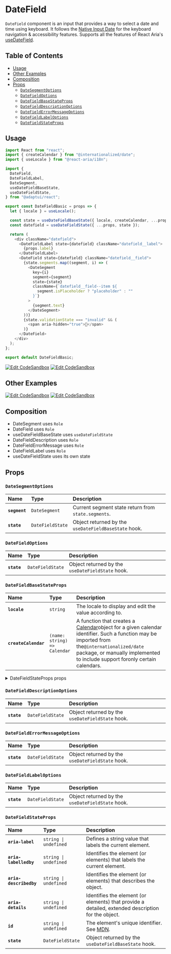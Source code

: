 # DateField

`DateField` component is an input that provides a way to select a date and time
using keyboard. It follows the
[Native Input Date](https://developer.mozilla.org/en-US/docs/Web/HTML/Element/input/date)
for the keyboard navigation & accessibility features. Supports all the features
of React Aria's
[useDateField](https://react-spectrum.adobe.com/react-aria/useDateField.html#features).

## Table of Contents

- [Usage](#usage)
- [Other Examples](#other-examples)
- [Composition](#composition)
- [Props](#props)
  - [`DateSegmentOptions`](#datesegmentoptions)
  - [`DateFieldOptions`](#datefieldoptions)
  - [`DateFieldBaseStateProps`](#datefieldbasestateprops)
  - [`DateFieldDescriptionOptions`](#datefielddescriptionoptions)
  - [`DateFieldErrorMessageOptions`](#datefielderrormessageoptions)
  - [`DateFieldLabelOptions`](#datefieldlabeloptions)
  - [`DateFieldStateProps`](#datefieldstateprops)

## Usage

```js
import React from "react";
import { createCalendar } from "@internationalized/date";
import { useLocale } from "@react-aria/i18n";

import {
  DateField,
  DateFieldLabel,
  DateSegment,
  useDateFieldBaseState,
  useDateFieldState,
} from "@adaptui/react";

export const DateFieldBasic = props => {
  let { locale } = useLocale();

  const state = useDateFieldBaseState({ locale, createCalendar, ...props });
  const datefield = useDateFieldState({ ...props, state });

  return (
    <div className="datefield">
      <DateFieldLabel state={datefield} className="datefield__label">
        {props.label}
      </DateFieldLabel>
      <DateField state={datefield} className="datefield__field">
        {state.segments.map((segment, i) => (
          <DateSegment
            key={i}
            segment={segment}
            state={state}
            className={`datefield__field--item ${
              segment.isPlaceholder ? "placeholder" : ""
            }`}
          >
            {segment.text}
          </DateSegment>
        ))}
        {state.validationState === "invalid" && (
          <span aria-hidden="true">🚫</span>
        )}
      </DateField>
    </div>
  );
};

export default DateFieldBasic;
```

[![Edit CodeSandbox](https://img.shields.io/badge/DateField-Open%20On%20CodeSandbox-%230971f1?style=for-the-badge&logo=codesandbox&labelColor=151515)](https://codesandbox.io/s/qu63km)
[![Edit CodeSandbox](https://img.shields.io/badge/DateField%20TS-Open%20On%20CodeSandbox-%230971f1?style=for-the-badge&logo=codesandbox&labelColor=151515)](https://codesandbox.io/s/8r4o11)

## Other Examples

[![Edit CodeSandbox](https://img.shields.io/badge/DateField%20Styled-Open%20On%20CodeSandbox-%230971f1?style=for-the-badge&logo=codesandbox&labelColor=151515)](https://codesandbox.io/s/lcppob)
[![Edit CodeSandbox](https://img.shields.io/badge/DateField%20Styled%20TS-Open%20On%20CodeSandbox-%230971f1?style=for-the-badge&logo=codesandbox&labelColor=151515)](https://codesandbox.io/s/0ykevn)

## Composition

- DateSegment uses `Role`
- DateField uses `Role`
- useDateFieldBaseState uses `useDateFieldState`
- DateFieldDescription uses `Role`
- DateFieldErrorMessage uses `Role`
- DateFieldLabel uses `Role`
- useDateFieldState uses its own state

## Props

### `DateSegmentOptions`

| Name          | Type                        | Description                                          |
| :------------ | :-------------------------- | :--------------------------------------------------- |
| **`segment`** | <code>DateSegment</code>    | Current segment state return from `state.segments`.  |
| **`state`**   | <code>DateFieldState</code> | Object returned by the `useDateFieldBaseState` hook. |

### `DateFieldOptions`

| Name        | Type                        | Description                                      |
| :---------- | :-------------------------- | :----------------------------------------------- |
| **`state`** | <code>DateFieldState</code> | Object returned by the `useDateFieldState` hook. |

### `DateFieldBaseStateProps`

| Name                 | Type                                        | Description                                                                                                                                                                                                                                                           |
| :------------------- | :------------------------------------------ | :-------------------------------------------------------------------------------------------------------------------------------------------------------------------------------------------------------------------------------------------------------------------- |
| **`locale`**         | <code>string</code>                         | The locale to display and edit the value according to.                                                                                                                                                                                                                |
| **`createCalendar`** | <code>(name: string) =&#62; Calendar</code> | A function that creates a [Calendar](../internationalized/date/Calendar.html)object for a given calendar identifier. Such a function may be imported from the`@internationalized/date` package, or manually implemented to include support foronly certain calendars. |

<details><summary>DateFieldStateProps props</summary>
> These props are returned by the other props You can also provide these props.

| Name                    | Type                                                                                                                                                      | Description                                                                                                                                                |
| :---------------------- | :-------------------------------------------------------------------------------------------------------------------------------------------------------- | :--------------------------------------------------------------------------------------------------------------------------------------------------------- |
| **`maxGranularity`**    | <code>&#34;year&#34; \| &#34;month&#34; \| Granularity \| undefined</code>                                                                                | The maximum unit to display in the date field.                                                                                                             |
| **`minValue`**          | <code>DateValue \| undefined</code>                                                                                                                       | The minimum allowed date that a user may select.                                                                                                           |
| **`maxValue`**          | <code>DateValue \| undefined</code>                                                                                                                       | The maximum allowed date that a user may select.                                                                                                           |
| **`isDateUnavailable`** | <code>((date: DateValue) =&#62; boolean) \| undefined</code>                                                                                              | Callback that is called for each date of the calendar. If it returns true, then the date is unavailable.                                                   |
| **`placeholderValue`**  | <code>T \| undefined</code>                                                                                                                               | A placeholder date that influences the format of the placeholder shown when no value is selected. Defaults to today's date at midnight.                    |
| **`hourCycle`**         | <code>12 \| 24 \| undefined</code>                                                                                                                        | Whether to display the time in 12 or 24 hour format. By default, this is determined by the user's locale.                                                  |
| **`granularity`**       | <code>Granularity \| undefined</code>                                                                                                                     | Determines the smallest unit that is displayed in the date picker. By default, this is `"day"` for dates, and `"minute"` for times.                        |
| **`hideTimeZone`**      | <code>boolean \| undefined</code>                                                                                                                         | Whether to hide the time zone abbreviation.                                                                                                                |
| **`isDisabled`**        | <code>boolean \| undefined</code>                                                                                                                         | Whether the input is disabled.                                                                                                                             |
| **`isReadOnly`**        | <code>boolean \| undefined</code>                                                                                                                         | Whether the input can be selected but not changed by the user.                                                                                             |
| **`validationState`**   | <code>ValidationState \| undefined</code>                                                                                                                 | Whether the input should display its "valid" or "invalid" visual styling.                                                                                  |
| **`isRequired`**        | <code>boolean \| undefined</code>                                                                                                                         | Whether user input is required on the input before form submission.Often paired with the `necessityIndicator` prop to add a visual indicator to the input. |
| **`autoFocus`**         | <code>boolean \| undefined</code>                                                                                                                         | Whether the element should receive focus on render.                                                                                                        |
| **`onFocus`**           | <code title="((e: FocusEvent&#60;Element, Element&#62;) =&#62; void) \| undefined">((e: FocusEvent&#60;Element, Element&#62;) =&#62; void) \| u...</code> | Handler that is called when the element receives focus.                                                                                                    |
| **`onBlur`**            | <code title="((e: FocusEvent&#60;Element, Element&#62;) =&#62; void) \| undefined">((e: FocusEvent&#60;Element, Element&#62;) =&#62; void) \| u...</code> | Handler that is called when the element loses focus.                                                                                                       |
| **`onFocusChange`**     | <code>((isFocused: boolean) =&#62; void) \| undefined</code>                                                                                              | Handler that is called when the element's focus status changes.                                                                                            |
| **`onKeyDown`**         | <code>((e: KeyboardEvent) =&#62; void) \| undefined</code>                                                                                                | Handler that is called when a key is pressed.                                                                                                              |
| **`onKeyUp`**           | <code>((e: KeyboardEvent) =&#62; void) \| undefined</code>                                                                                                | Handler that is called when a key is released.                                                                                                             |
| **`label`**             | <code>ReactNode</code>                                                                                                                                    | The content to display as the label.                                                                                                                       |
| **`description`**       | <code>ReactNode</code>                                                                                                                                    | A description for the field. Provides a hint such as specific requirements for what to choose.                                                             |
| **`errorMessage`**      | <code>ReactNode</code>                                                                                                                                    | An error message for the field.                                                                                                                            |
| **`isOpen`**            | <code>boolean \| undefined</code>                                                                                                                         | Whether the overlay is open by default (controlled).                                                                                                       |
| **`defaultOpen`**       | <code>boolean \| undefined</code>                                                                                                                         | Whether the overlay is open by default (uncontrolled).                                                                                                     |
| **`onOpenChange`**      | <code>((isOpen: boolean) =&#62; void) \| undefined</code>                                                                                                 | Handler that is called when the overlay's open state changes.                                                                                              |
| **`value`**             | <code>T \| undefined</code>                                                                                                                               | The current value (controlled).                                                                                                                            |
| **`defaultValue`**      | <code>T \| undefined</code>                                                                                                                               | The default value (uncontrolled).                                                                                                                          |
| **`onChange`**          | <code>((value: C) =&#62; void) \| undefined</code>                                                                                                        | Handler that is called when the value changes.                                                                                                             |

</details>

### `DateFieldDescriptionOptions`

| Name        | Type                        | Description                                      |
| :---------- | :-------------------------- | :----------------------------------------------- |
| **`state`** | <code>DateFieldState</code> | Object returned by the `useDateFieldState` hook. |

### `DateFieldErrorMessageOptions`

| Name        | Type                        | Description                                      |
| :---------- | :-------------------------- | :----------------------------------------------- |
| **`state`** | <code>DateFieldState</code> | Object returned by the `useDateFieldState` hook. |

### `DateFieldLabelOptions`

| Name        | Type                        | Description                                      |
| :---------- | :-------------------------- | :----------------------------------------------- |
| **`state`** | <code>DateFieldState</code> | Object returned by the `useDateFieldState` hook. |

### `DateFieldStateProps`

| Name                   | Type                             | Description                                                                                                         |
| :--------------------- | :------------------------------- | :------------------------------------------------------------------------------------------------------------------ |
| **`aria-label`**       | <code>string \| undefined</code> | Defines a string value that labels the current element.                                                             |
| **`aria-labelledby`**  | <code>string \| undefined</code> | Identifies the element (or elements) that labels the current element.                                               |
| **`aria-describedby`** | <code>string \| undefined</code> | Identifies the element (or elements) that describes the object.                                                     |
| **`aria-details`**     | <code>string \| undefined</code> | Identifies the element (or elements) that provide a detailed, extended description for the object.                  |
| **`id`**               | <code>string \| undefined</code> | The element's unique identifier. See [MDN](https://developer.mozilla.org/en-US/docs/Web/HTML/Global_attributes/id). |
| **`state`**            | <code>DateFieldState</code>      | Object returned by the `useDateFieldBaseState` hook.                                                                |
